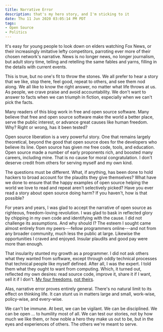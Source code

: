 ```yaml
---
title: Narrative Error
description: that's my hero story, and I'm sticking to it
date: Thu 11 Jun 2020 03:05:14 PM PDT
tags:
- Open Source
- Politics
---
```


It's easy for young people to look down on elders watching Fox News, or their increasingly imitative lefty competitors, parroting ever more of their chosen network's narrative.  News is no longer news, no longer journalism, but adult story time, telling and retelling the same fables and yarns, filling in the details with current events.

This is true, but no one's fit to throw the stones.  We all prefer to hear a story that we like, stop there, feel good, repeat to others, and see them nod along.  We all like to know the right answer, no matter what life throws at us.  As people, we crave praise and avoid accountability.  We don't want to answer to facts when we can triumph in fiction, especially when we can't pick the facts.

Many readers of this blog work in free and open source software.  Many believe that free and open source software make the world a better place, serve the public interest, or advance great causes like human freedom.  Why?  Right or wrong, has it been tested?

Open source liberation is a very powerful story.  One that remains largely theoretical, beyond the good that open source does for the developers who believe its line.  Open source has given me free code, tools, and education.  Open source made a number of early proponents rich, and boosted many careers, including mine.  That is no cause for moral congratulation.  I don't deserve credit from others for serving myself and my own kind.

The questions must be different.  What, if anything, has been done to hold hackers to broad account for the plaudits they give themselves?  What have we done to ensure that the happy examples of open source helping the world we love to read and repeat aren't selectively picked?  Have you ever read a story about open source doing harm?  If you haven't, how is that possible?

For years and years, I was glad to accept the narrative of open source as righteous, freedom-loving revolution.  I was glad to bask in reflected glory by chipping in my own code and identifying with the cause.  I did not challenge its assumptions.  And why should I?  The esteem I sought came almost entirely from my peers---fellow programmers online---and not from any broader community, much less the public at large.  Likewise the opportunities I craved and enjoyed.  Insular plaudits and good pay were more than enough.

That insularity stunted my growth as a programmer.  I did not ask others what they wanted from software, except through oddly technical processes that technical people like myself defined.  After all, I was the expert.  I told them what they ought to want from computing.  Which, it turned out, reflected my own desires: read source code, improve it, share it if I want, sell it if I don't.  [My four freedoms](https://www.gnu.org/philosophy/free-sw.html), [not theirs](https://en.wikipedia.org/wiki/Four_Freedoms).

Alas, narrative error proves entirely general.  There's no natural limit to its effect on thinking life.  It can stunt us in matters large and small, work-wise, policy-wise, and every-wise.

We can't be immune.  At best, we can be vigilant.  We can be disciplined.  We can be open ... to humility most of all.  We can test our stories, not by how much we like them, or how noble a hero they make us out to be, but in the eyes and experiences of others.  The others we're meant to serve.
